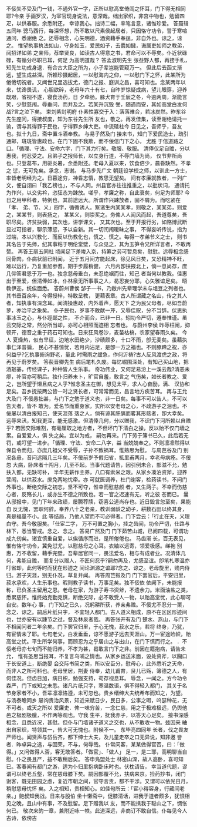 <!-- { "loadSidebar": true } -->
不佞矢不受及门一钱，不通外官一字，正所以慰高堂倚闾之怀耳，门下得无相同耶?令亲
手画罗汉，为宰官现身说法，意深哉。绌出家织，非宫中物也，勉留四疋，以供春服。余悉附还，
幸谅我心。拙诗二幅，率笔言意，诸惟珍爱。
答聂辑五同年
骢马西行，每深怀想，所不敢以尺素侯起居者，只因恪守功令，誓于寒喧通问，悉谢绝
之。还辱相念，心矢明德，酒资藉手奉逞，非自外也。谅之，谅之。
惟望执事执法如山，守身如玉，爱民如子，去蠹如雠，诲属吏如师之教弟，阅招详如弟
之亲师，荐举贤良，如读古人得意之书，君命可以不辱矣。仆近状碌碌，有循分尽职已耳，何足
为高明道哉？
答孟淑明先生
张益野人都，再接手札，知先生功成身退．有合古大臣之所为，小子辈岂能管窥万一。
但此后去函丈渐远，望生成益深。所赖珍摄起居，一以慰海内之仰，一以慰门下之怀，此某所为
倦倦切祝者。又闻世兄里选拔尤，德门之报、庭训之昌，喜可知也。念某两年以来，忧谗畏讥，
心胆欲碎，老母年六十有七，自昨岁惊疑成病，望儿眼穿，迎养既艰，省视不遂，寝食汤药，日
夕牵肠。豚犬育于壬辰之冬，今逾两周，渐能言笑，少慰慈闱。辱垂问，而并及之。若某升沉毁
誉，随遇而安，其如高堂白发何战?言之泣下矣。
柬刘紫封明府
仆素性寡交于入：落落难合，若冰炭然。昨东谷先生座问，得接叔度，知为东谷先生所
友也，敬之。再发佳集，读至谢绝请托一谕，谓与其得罪于民也，宁得罪乡绅大吏。中流砥柱今
日见之，吾师乎，吾友也。拟十九日，斋中置斗酒奉教。
与易子然及门
接来书，知门下爱民造士，疏引通邮，斑斑皆惠政也。在门下固不我欺，而不佞信门下之心，
尤胜
于信道路之口。「循理、守法、安命六字，门下其力行矣。敬服、敬服。
清俸仅足自赡，分以惠我，何忍受之。且弟子之报师长，以立身行道，不辱门墙为尚，
仪节非所尚也。只登葛布，用驱炎暑，余悉附还。老母入夏以来，饮食倍少，晨昏缺然。不孝之
愆，无可免矣。承念，志谢。
与马步先广文
朝廷设学校之师，以训此一方士，率皆老明经为之。日暮途穷，神昏志惰，教思无望矣。
间有孝廉就教者，一列广文，便自诩曰「我乙榜也」，不与人同。州县官亦往往推重之，以批状词，
通请托为作兴，以交劣衿，恣狂态为踈放。嗟乎，孝廉之称，自此衰矣，何足为师耶?
今日之用甲科者，特例也，其前途远大。所谓作兴踈放者，固不屑为。而吃紧在「孝、
弟、节、义」四字，循循诱人。察诸生内某某孝，则敬之，某某弟，则爱之，某某节，则表扬之，
某某义，则崇奖之。务俾人人闻风而起，吾道尊矣，吾职尽矣。济贫抉弱，其次也，讲学课文，
又其次也。至于开报行劣，如赂博武断显过可指者，聊示薄惩，予以自新。其一切闰闱暧昧之事，
不得妄听传说，指为过端，本以兴教化．而反以伤教化也，慎之、慎之。每得一孝弟节义之士，
则书其名告于先师，纪其事粘于明伦堂壁，与众见之，其为玉笋令兄所详言者，不敢再赘。
再答王丽五同社
顷闻足下差竣入京，持筹之劳可暂息矣，慰慰。远辱相念感同骨肉，仆病状前已附闻，
近于五月间方能起床，徐见风日矣，又恐精神不旺，难以远行，乃复重加参耆。期于步履稍健，
六月内卽扶掖北上，倘一息尚存，庶几仰答君恩于万一也。独念慈母垂白，未忍绝裾而往，知己
者当何以教我。佳惠出于至爱，但清俸如冰，仆林泉无所事事之人，曷忍妄分耶，心矢雅谊足矣。
晤教伊迩，统俟面悉。
答蔚州曹侯
邹子一书，乃敝州先辈理学未与俎豆之列者也。其书垂百余年，今得授梓，特敢呈教，
更藉表章。古人所谓藏之名山，传之其人者，知执事有深念耳。闻清操惠政，内外着声，愿天下
之为民父母者，尽如吾蔚萝，亦治平之象矣。
仆子民也，岁事不敢献一芹，又辱佳贶，分不当辞。伏思执事冰玉之心，与仆踁鄙之性，
不介而合，已非一日。矧功令严切，遵奉惟谨。虽云交际之常，然分所当却，亦可心相照而迹相
忘者也。
与蔚州李侯
昨辱枉闸，抑顿开，德音之重于药石可知也。日来狂风卷沙，麦苗枯槁，农家望春雨久矣。
今人
夏燥热，似有旱征，边地水田绝少，沙碛颇多，十口不雨，卽无麦矣。虽藉执事仁泽普徧，
民心不甚惊忧，若月内沾足，是卽一方之福也。不则豚蹄之祝，亦何益乎?乞执事俯询野老，量此
时需雨之缓急，作何沂祷?古人反风渡虎之政，将再见于蔚罗矣。
答裴晋卿先生
病后笔札久废。每忆崛围深处，有知己买山地，把酒敲碁，传经课子，种种皆人生乐事。
奇功伟业，又何足易汾上一溪云哉?清恙未瘳，补官亦可稍后。独仆归养未卜，旷官自羞，敢言之
气伤矣，如长者教之、爱之，岂所望于懒且病之人乎?惟念圣主在御，想见太平，求人心奋励，满、
汉协和足矣。吾乡抚按两公皆一时之贤长者，可常常而见，昌言地方疾苦耳。
再与王允大及门
不佞愚拙甚，与门下之勉于道义也，非一日矣。每事不可以告人，不可以告天者，皆不
敢为。爱名节而重身家，实所以安老母之心，不政游子之泪也。不佞屡以清白报知己，使天涯落
落之人，倘有谅其肝膈而畧其形骸者，卽大幸矣。
远辱来汛，知我更深，能无感激。但清俸几何，分以赠我，不识门下河所赖以自赡乎?
若因交际难割，有毫厘取之地方者，不但坏门下清白之操，反以贻不仅门墙之累。自爱爱人，俱
失之矣。宜以为戒，
嗣勿再来。门下劳于簿书已久，此后若无罚，或叮望一进步。「循理、守法、安命二八字，益
当兢兢奉之。不则凛凛然得以保县令而归，亦庶几祖父不受辱，子孙不致祸耳。惟熟思为慰。
与周芑谷及门
别况各悬，音问远隔几三年矣。不佞前岁予假归省，抵里甫两月，幸老母病痊。不佞忽
大病，卧床者十闯月，几至不起。当事代题请告，因引例未合，部滋不允，勉扶入都，无缺可补，
半年无薪作主养，八口有索米之艰。从家乡凑泊资斧，迎养萱闱，以供菽水。庶免两地忧牵。亦
可就医调养，杜门谢客，检药读书，不问门外事也。断绝交际之初志，坚不可夺，惟幸而慰慈颜
者，又生两子。不幸而伤慈心者，反殇长儿，或亦生不德之所致也。若一官之迟速有无，听之彼
苍而已。
曩从邸报中，见门下年来政绩，屡腾荐牍，窃喜公道尚存也。近日毁言忽至矣，果能自
反无愧，罢职何辞。奉养八十之老亲，教训弱龄之幼子，耕数石田以终其身，真是福量不小。此
等结局，乃他人望而不可必得者。门下尝云：「行止在天，义理白守。吾今敬服矣。「仕宦二字，
万不可置之胸小，挂之齿间，功令严切，仕路与林下，悉当警戒。念之、念之。
答易广然及门
门下茹苦山城，已阅四载，可谓功成九仞矣。诸宜慎重自爱，以俟循序而进，是所倦倦也。
马齿渐
长，百无表见，惟有恪守功令，冀免愆尤，以慰慈母之心耳。衣紬以远寄，领爱极感。绨袍
别惠，万不收留，藉手完壁。吾辈居官同一，畏法爱名，相与有成者业。况清体几何，弗能自赡，
而复分以赠人，不匠何忍乎?嗣勿再及，尤感至谊。卽笔札寒温亦叮省却，此何等时而犹在形迹之
间论渊源之谊耶?念之、谅之。老母旋里，贱内侍归。游子天涯，别无仆况，草复并闻。
再答周芑毂及门
门下罢官后，平安归里，菽水承欢，人生乐事也。暇则教子读书，万事足矣。独不佞依
依阙下，未能报称，已负圣主留用之恩。老母在家，为游子寿书资斧，不遗余力。米面油盐之类，
悉累慈怀。惟终始克勤克慎，断绝交际，必不敢受人一物，以贻高堂忧，此心聊可自安。数年心
事，门下知之已久，况躬耕所获，养亲弗赡。不佞尤不忍分一栗，念之、谅之。嗣后片纸只字，
不宜轻入都门。古人道义相成，原不在区区形迹间也，世亦安有以踈节之过，督及林泉者哉。
再答张开有及门
楚水、燕山，与门下不相闻问者二年余矣。门下罢官归里，于心无愧，菽水之乐，若将
终身，乃犹，有宦情未了耶。七旬老父，白发垂垂，谅不愿游子远去天涯山。万一宦途睑帜，贻
高堂之忧。平生所学何事，而顾忍为之乎居山之与出山，在门下慎而行之。
．不佞老母亦七旬而不能归养，不孝为甚，曷敢言门下之非。前因在籍抱病，请告未允，
惟有圣思当报耳，不复言乌哺之情也。从家乡运送米面，设处资斧，以餬口于长安道上，断绝晏
会交际书简之类，所以安臣分，慰母心，此外悉听之天命，而非人之所可料也。老母里居，荆妻
侍奉，幼儿甫育，艮儿已殇，簿德之人，有何佳况。但齿日加，病日积，勉强支持，苟存视息耳。
辱念，一闻之。方今功令森严，门下或知之未悉。诸凡片纸只字，寒温数语，俱不得轻入都门，
其关于名节身家者不小，吾辈凛凛恪遵，未可忽也。贵乡缙绅大夫统希布而知之，为望。
与汤泰瞻同乡
屡询贵治风景，知近来赋日少，民日多，公事之暇，呜瑟种花，无不可者。或天之所以
爱廉吏．俾一味穷苦，一念仁慈，用之于极难极远，仍舆他邑之极剧极膻，不作两等观也。守我
生平，抚我赤子，以答天心足矣。
接书深感相念，且悉近况，甚慰。但仆与门墙诸子道义之交也，从不敢收一物。兹因来
紬出自家织，特领其一，告大可无愧也。附候不一。
东毕亮四同年
长者，伐之畏友严师也。闻贤声与岱岳齐，都下绅士大夫，及儿童走卒之口无异说，知非邀
誉
者．昨卓异之选，与固荣，不与，何辱哉。
仆常问客，某某做得官否，曰：「做得。」又问做得人否，客无敢答者。「做官」、「做人」
足一，是二耶，高明聊当自慰。仆之畏且严，益不敢稍后矣。
答申鳬盟处士
林密山深，故人高卧，喜可知已。客春闻有都门之游，适为仆归里抱病卧床时也。伏枕请告，
幸当道代题，谬谓可以终老丘壑，常在慈母膝下矣。嗣因部覆不允，扶病来京。捡药抄书，闭门
谢客，既无田园之虑，复近市朝之间，官守言责，都不干涉。又谓可以依光日月，稍慰慈母忧怀
矣。入之相知，贵相知心。如佳句所云：「宦小得容身，行藏间老亲。」鲍叔知我战。日来与殷伯
坐十懒斋中，促膝清话，进我于道者颇多，犹恨相见之晚，且山中有事，不及慰留。足下赠我以
友，而不能携我于聪山之下，惆怅何已。
敬次来韵一章，兼附近咏一帙。此道深远，非商订不敢自信。仆每见今人古诗，依傍古
